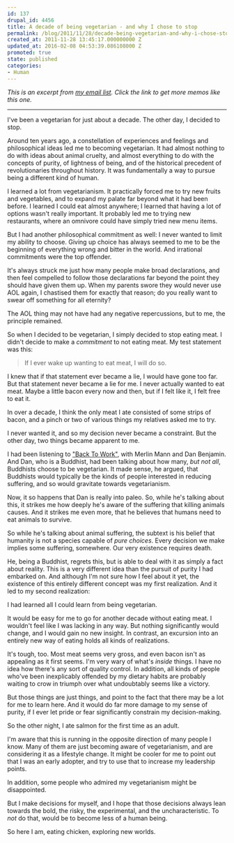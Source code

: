 ```yaml
---
id: 137
drupal_id: 4456
title: A decade of being vegetarian - and why I chose to stop
permalink: /blog/2011/11/28/decade-being-vegetarian-and-why-i-chose-stop
created_at: 2011-11-28 13:45:17.000000000 Z
updated_at: 2016-02-08 04:53:39.086108000 Z
promoted: true
state: published
categories:
- Human
---
```

_This is an excerpt from [my email list](http://micahredding.com/list). Click the link to get more memos like this one._

---  
  
  

I've been a vegetarian for just about a decade. The other day, I decided to stop.

Around ten years ago, a constellation of experiences and feelings and philosophical ideas led me to becoming vegetarian. It had almost nothing to do with ideas about animal cruelty, and almost everything to do with the concepts of purity, of lightness of being, and of the historical precedent of revolutionaries throughout history. It was fundamentally a way to pursue being a different kind of human.

I learned a lot from vegetarianism. It practically forced me to try new fruits and vegetables, and to expand my palate far beyond what it had been before. I learned I could eat almost anywhere; I learned that having a lot of options wasn't really important. It probably led me to trying new restaurants, where an omnivore could have simply tried new menu items.

But I had another philosophical commitment as well: I never wanted to limit my ability to choose. Giving up choice has always seemed to me to be the beginning of everything wrong and bitter in the world. And irrational commitments were the top offender.

It's always struck me just how many people make broad declarations, and then feel compelled to follow those declarations far beyond the point they should have given them up. When my parents swore they would never use AOL again, I chastised them for exactly that reason; do you really want to swear off something for all eternity?

The AOL thing may not have had any negative repercussions, but to me, the principle remained. 

So when I decided to be vegetarian, I simply decided to stop eating meat. I didn't decide to make a _commitment_ to not eating meat. My test statement was this:

> If I ever wake up wanting to eat meat, I will do so.

I knew that if that statement ever became a lie, I would have gone too far. But that statement never became a lie for me. I never actually wanted to eat meat. Maybe a little bacon every now and then, but if I felt like it, I felt free to eat it.

In over a decade, I think the only meat I ate consisted of some strips of bacon,  and a pinch or two of various things my relatives asked me to try.

I never wanted it, and so my decision never became a constraint. But the other day, two things became apparent to me.

I had been listening to ["Back To Work"](http://5by5.tv/b2w), with Merlin Mann and Dan Benjamin. And Dan, who is a Buddhist, had been talking about how many, _but not all_, Buddhists choose to be vegetarian. It made sense, he argued, that Buddhists would typically be the kinds of people interested in reducing suffering, and so would gravitate towards vegetarianism. 

Now, it so happens that Dan is really into paleo. So, while he's talking about this, it strikes me how deeply he's aware of the suffering that killing animals causes. And it strikes me even more, that he believes that humans need to eat animals to survive.

So while he's talking about animal suffering, the subtext is his belief that humanity is not a species capable of _pure choices_. Every decision we make implies some suffering, somewhere. Our very existence requires death.

He, being a Buddhist, regrets this, but is able to deal with it as simply a fact about reality. This is a very different idea than the pursuit of purity I had embarked on. And although I'm not sure how I feel about it yet, the existence of this entirely different concept was my first realization. And it led to my second realization:

I had learned all I could learn from being vegetarian.

It would be easy for me to go for another decade without eating meat. I wouldn't feel like I was lacking in any way. But nothing significantly would change, and I would gain no new insight. In contrast, an excursion into an entirely new way of eating holds all kinds of realizations.

It's tough, too. Most meat seems very gross, and even bacon isn't as appealing as it first seems. I'm very wary of what's _inside_ things. I have no idea how there's any sort of quality control. In addition, all kinds of people who've been inexplicably offended by my dietary habits are probably waiting to crow in triumph over what undoubtably seems like a victory.

But those things are just things, and point to the fact that there may be a lot for me to learn here. And it would do far more damage to my sense of purity, if I ever let pride or fear significantly constrain my decision-making.

So the other night, I ate salmon for the first time as an adult.

I'm aware that this is running in the opposite direction of many people I know. Many of them are just becoming aware of vegetarianism, and are considering it as a lifestyle change. It might be cooler for me to point out that I was an early adopter, and try to use that to increase my leadership points. 

In addition, some people who admired my vegetarianism might be disappointed.

But I make decisions for myself, and I hope that those decisions always lean towards the bold, the risky, the experimental, and the uncharacteristic. To _not_ do that, would be to become less of a human being.

So here I am, eating chicken, exploring new worlds.
